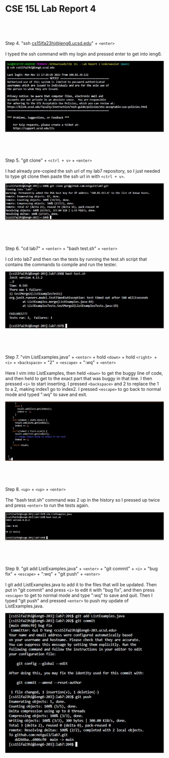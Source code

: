 # **CSE 15L Lab Report 4** 

<br>
<br>
<br>

Step 4. "ssh cs15lfa23hi@ieng6.ucsd.edu" + ```<enter>``` <br>
<br>
    I typed the ssh command with my login and pressed enter to get into ieng6.

![Image](step4.jpg)

<br>
<br>
<br>


Step 5. "git clone" + ```<ctrl + v>``` + ```<enter>``` <br>
<br>
    I had already pre-copied the ssh url of my lab7 repository, so I just needed to type git clone then paste the ssh url in with ```<ctrl + v>```.

![Image](step5.jpg)

<br>
<br>
<br>


Step 6. "cd lab7" + ```<enter>``` + "bash test.sh" + ```<enter>``` <br>
<br>
    I cd into lab7 and then ran the tests by running the test.sh script that contains the commands to compile and run the tester.



![Image](step6.jpg)

<br>
<br>
<br>


Step 7. "vim ListExamples.java" + ```<enter>``` + hold ```<down>``` + hold ```<right> ```+ ```<i>``` + ```<backspace>``` + "2" + ```<escape>``` + ":wq" + ```<enter>``` <br>
<br>
    Here I vim into ListExamples, then held ```<down>``` to get the buggy line of code, and then held <right> to get to the exact part that was buggy in that line.
    I then pressed ```<i>``` to start inserting. I pressed ```<backspace>``` and 2 to replace the 1 to a 2, making index1 go to index2.
    I pressed ```<escape>``` to go back to normal mode and typed ":wq" to save and exit.

![Image](step7.jpg)

<br>
<br>
<br>


Step 8. ```<up>``` + ```<up>``` + ```<enter>``` <br>
<br>
    The "bash test.sh" command was 2 up in the history so I pressed up twice and press ```<enter>``` to run the tests again.


![Image](step8.jpg)

<br>
<br>
<br>


Step 9. "git add ListExamples.java" + ```<enter>``` + "git commit" + ```<i>``` + "bug fix" + ```<escape>``` + ":wq" + "git push" + ```<enter>``` <br>
<br>
    I git add ListExamples.java to add it to the files that will be updated.
    Then put in "git commit" and press ```<i>``` to edit it with "bug fix", and then press ```<escape>``` to get to normal mode and type ":wq" to save and quit.
    Then I typed "git push" and pressed ```<enter>``` to push my update of ListExamples.java.



![Image](step9.jpg)



